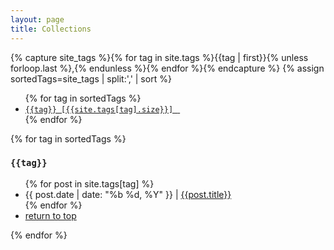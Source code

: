 ```yaml
---
layout: page
title: Collections
---
```


{% capture site_tags %}{% for tag in site.tags %}{{tag | first}}{% unless forloop.last %},{% endunless %}{% endfor %}{% endcapture %}
{% assign sortedTags=site_tags | split:',' | sort %}

<ul class="tag-cloud">
{% for tag in sortedTags %}
<li><a href="#{{tag | cgi_escape}}"><code class="highligher-rouge"><nobr>{{tag}} [{{site.tags[tag].size}}] </nobr></code>&nbsp;</a></li>
{% endfor %}
</ul>

<article class="archive">
{% for tag in sortedTags %}
  <h3 id="{{tag | cgi_escape}}"><code class="archive">{{tag}}</code></h3>
  <ul class="taglist">
    {% for post in site.tags[tag] %}
    <li>
          <time itemprop="dateCreated" datetime="{{post.date}}">
                {{ post.date | date: "%b %d, %Y" }}</time> | <a href="{{site.baseurl}}{{post.url}}" rel="bookmark" title="Permanent Link to {{site.baseurl}}{{post.url}}">
                {{post.title}}</a>
    </li>
    {% endfor %}
    <li class="return"><a href="#top" title="return to top">return to top</a></li>
  </ul>
  {% endfor %}
  </article>